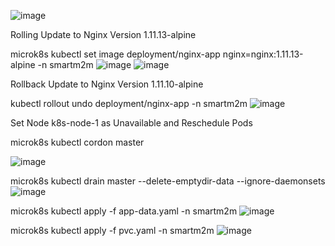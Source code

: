 ![image](https://github.com/mzenafirdaus/smartm2m-zena/assets/85167578/1cc39772-f4e7-4e7d-aebb-0a679226c13a)


Rolling Update to Nginx Version 1.11.13-alpine

microk8s kubectl set image deployment/nginx-app nginx=nginx:1.11.13-alpine -n smartm2m
![image](https://github.com/mzenafirdaus/smartm2m-zena/assets/85167578/506d8671-1d91-4acd-8a8d-6e2a17dcff6d)
![image](https://github.com/mzenafirdaus/smartm2m-zena/assets/85167578/1618b660-ec44-48e8-a17a-bd7cd0ae493b)

Rollback Update to Nginx Version 1.11.10-alpine

kubectl rollout undo deployment/nginx-app -n smartm2m
![image](https://github.com/mzenafirdaus/smartm2m-zena/assets/85167578/2cac8f14-0fe3-4d5e-95d2-816268868ee1)

Set Node k8s-node-1 as Unavailable and Reschedule Pods

microk8s kubectl cordon master

![image](https://github.com/mzenafirdaus/smartm2m-zena/assets/85167578/ebea93f1-3c9c-4ab7-a04c-bb2164429fdb)

microk8s kubectl drain master --delete-emptydir-data --ignore-daemonsets
![image](https://github.com/mzenafirdaus/smartm2m-zena/assets/85167578/dac80e4c-bf1e-45f6-8212-4935933ffdef)

microk8s kubectl apply -f app-data.yaml -n smartm2m
![image](https://github.com/mzenafirdaus/smartm2m-zena/assets/85167578/7def822f-c902-482e-a021-899eeefb36c1)

microk8s kubectl apply -f pvc.yaml -n smartm2m
![image](https://github.com/mzenafirdaus/smartm2m-zena/assets/85167578/e2305a01-308a-4de3-9afe-7a4ba61af68a)
